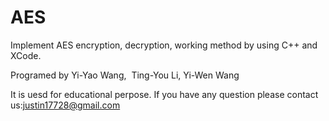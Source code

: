 # AES
Implement AES encryption, decryption, working method by using C++ and XCode.

Programed by Yi-Yao Wang,  Ting-You Li, Yi-Wen Wang

It is uesd for educational perpose.
If you have any question please contact us:justin17728@gmail.com
